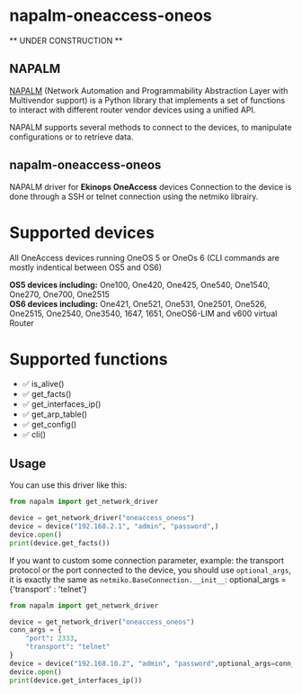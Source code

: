 # napalm-oneaccess-oneos

** UNDER CONSTRUCTION **

## NAPALM

[NAPALM](https://napalm.readthedocs.io/en/latest/) (Network Automation and Programmability Abstraction Layer with Multivendor support) is a Python library that implements a set of functions to interact with different router vendor devices using a unified API.

NAPALM supports several methods to connect to the devices, to manipulate configurations or to retrieve data.

## napalm-oneaccess-oneos
NAPALM driver for <b>Ekinops OneAccess</b> devices
Connection to the device is done through a SSH or telnet connection using the netmiko librairy. 

# Supported devices

All OneAccess devices running OneOS 5 or OneOs 6
(CLI commands are mostly indentical between OS5 and OS6)

<b>OS5 devices including:</b> One100, One420, One425, One540, One1540, One270, One700, One2515
\
<b>OS6 devices including:</b> One421, One521, One531, One2501, One526, One2515, One2540, One3540, 1647, 1651, OneOS6-LIM and v600 virtual Router

# Supported functions

- :white_check_mark: is_alive()
- :white_check_mark: get_facts()
- :white_check_mark: get_interfaces_ip()
- :white_check_mark: get_arp_table()
- :white_check_mark: get_config()
- :white_check_mark: cli()


## Usage

You can use this driver like this:

```python
from napalm import get_network_driver

device = get_network_driver("oneaccess_oneos")
device = device("192.168.2.1", "admin", "password",)
device.open()
print(device.get_facts())
```

If you want to custom some connection parameter, example: the transport protocol or the port connected to the device, you should use `optional_args`, it is exactly the same as `netmiko.BaseConnection.__init__`:
optional_args = {'transport' : 'telnet'}
```python
from napalm import get_network_driver

device = get_network_driver("oneaccess_oneos")
conn_args = {
    "port": 2333,
    "transport": "telnet"
}
device = device("192.168.10.2", "admin", "password",optional_args=conn_args)
device.open()
print(device.get_interfaces_ip())
```
